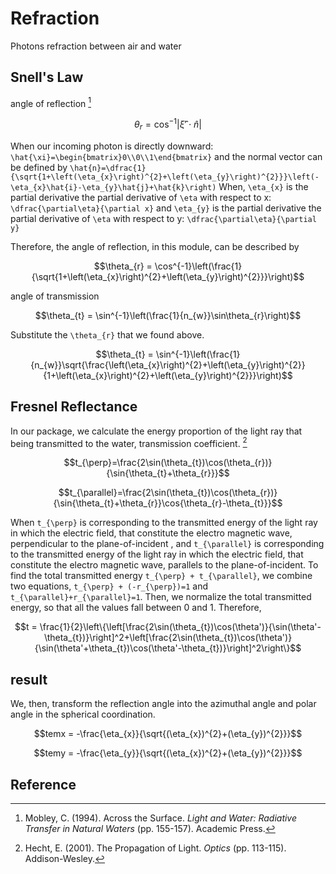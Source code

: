 # Refraction 

Photons refraction between air and water 

## Snell's Law 
angle of reflection [^1]
```math
\theta_{r} = \cos^{-1}|\hat{\xi}'\cdot\hat{n}|
```
When our incoming photon is directly downward: ``\hat{\xi}=\begin{bmatrix}0\\0\\1\end{bmatrix}`` and the normal vector can be defined by
``\hat{n}=\dfrac{1}{\sqrt{1+\left(\eta_{x}\right)^{2}+\left(\eta_{y}\right)^{2}}}\left(-\eta_{x}\hat{i}-\eta_{y}\hat{j}+\hat{k}\right)``
When, ``\eta_{x}`` is the partial derivative the partial derivative of ``\eta`` with respect to x: ``\dfrac{\partial\eta}{\partial x}``
and ``\eta_{y}`` is the partial derivative the partial derivative of ``\eta`` with respect to y: ``\dfrac{\partial\eta}{\partial y}``

Therefore, the angle of reflection, in this module, can be described by 
```math
\theta_{r} = \cos^{-1}\left(\frac{1}{\sqrt{1+\left(\eta_{x}\right)^{2}+\left(\eta_{y}\right)^{2}}}\right)
```

angle of transmission
```math
\theta_{t} = \sin^{-1}\left(\frac{1}{n_{w}}\sin\theta_{r}\right)
```
Substitute the ``\theta_{r}`` that we found above. 
```math
\theta_{t} = \sin^{-1}\left(\frac{1}{n_{w}}\sqrt{\frac{\left(\eta_{x}\right)^{2}+\left(\eta_{y}\right)^{2}}{1+\left(\eta_{x}\right)^{2}+\left(\eta_{y}\right)^{2}}}\right)
```


## Fresnel Reflectance 

In our package, we calculate the energy proportion of the light ray that being transmitted to the water, transmission coefficient. [^2]
```math
t_{\perp}=\frac{2\sin(\theta_{t})\cos(\theta_{r})}{\sin{\theta_{t}+\theta_{r}}}
```
```math
t_{\parallel}=\frac{2\sin(\theta_{t})\cos(\theta_{r})}{\sin{\theta_{t}+\theta_{r}}\cos{\theta_{r}-\theta_{t}}}
```
When ``t_{\perp}`` is corresponding to the transmitted energy of the light ray in which the electric field, that constitute the electro magnetic wave, perpendicular to the plane-of-incident , and ``t_{\parallel}`` is corresponding to the transmitted energy of the light ray in which the electric field, that constitute the electro magnetic wave, parallels to the plane-of-incident.
To find the total transmitted energy ``t_{\perp} + t_{\parallel}``, we combine two equations, ``t_{\perp} + (-r_{\perp})=1`` and ``t_{\parallel}+r_{\parallel}=1``. Then, we normalize the total transmitted energy, so that all the values fall between 0 and 1. Therefore, 

```math
t = \frac{1}{2}\left\{\left[\frac{2\sin(\theta_{t})\cos(\theta')}{\sin(\theta'-\theta_{t})}\right]^2+\left[\frac{2\sin(\theta_{t})\cos(\theta')}{\sin(\theta'+\theta_{t})\cos(\theta'-\theta_{t})}\right]^2\right\}
```

## result  

We, then, transform the reflection angle into the azimuthal angle and polar angle in the spherical coordination. 

```math
temx = -\frac{\eta_{x}}{\sqrt{(\eta_{x})^{2}+(\eta_{y})^{2}}}
```
```math
temy = -\frac{\eta_{y}}{\sqrt{(\eta_{x})^{2}+(\eta_{y})^{2}}}
```

## Reference 
[^1]: Mobley, C. (1994). Across the Surface. *Light and Water: Radiative Transfer in Natural Waters* (pp. 155-157). Academic Press. 
[^2]: Hecht, E. (2001). The Propagation of Light. *Optics* (pp. 113-115). Addison-Wesley. 
